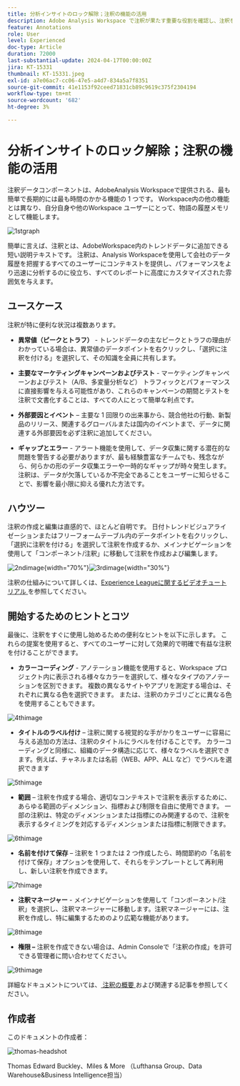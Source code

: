 ```yaml
---
title: 分析インサイトのロック解除；注釈の機能の活用
description: Adobe Analysis Workspace で注釈が果たす重要な役割を確認し、注釈を最大限に活用するための実践的なヒントを得ます。データの理解と共同作業を新たな高みに引き上げ、その過程で豊富な分析インサイトを抽出します。
feature: Annotations
role: User
level: Experienced
doc-type: Article
duration: 72000
last-substantial-update: 2024-04-17T00:00:00Z
jira: KT-15331
thumbnail: KT-15331.jpeg
exl-id: a7e06ac7-cc06-47e5-a4d7-834a5a7f8351
source-git-commit: 41e1153f92ceed71831cb89c9619c375f2304194
workflow-type: tm+mt
source-wordcount: '682'
ht-degree: 3%

---
```


# 分析インサイトのロック解除；注釈の機能の活用

注釈データコンポーネントは、AdobeAnalysis Workspaceで提供される、最も簡単で長期的には最も時間のかかる機能の 1 つです。 Workspace内の他の機能とは異なり、自分自身や他のWorkspace ユーザーにとって、物語の履歴メモリとして機能します。

![1stgraph](assets/1stgraph.png)

簡単に言えば、注釈とは、AdobeWorkspace内のトレンドデータに追加できる短い説明テキストです。 注釈は、Analysis Workspaceを使用して会社のデータ履歴を把握するすべてのユーザーにコンテキストを提供し、パフォーマンスをより迅速に分析するのに役立ち、すべてのレポートに高度にカスタマイズされた雰囲気を与えます。

## ユースケース

注釈が特に便利な状況は複数あります。

- **異常値（ピークとトラフ）** - トレンドデータの主なピークとトラフの理由がわかっている場合は、異常値のデータポイントを右クリックし、「選択に注釈を付ける」を選択して、その知識を全員に共有します。

- **主要なマーケティングキャンペーンおよびテスト** - マーケティングキャンペーンおよびテスト（A/B、多変量分析など） トラフィックとパフォーマンスに直接影響を与える可能性があり、これらのキャンペーンの期間とテストを注釈で文書化することは、すべての人にとって簡単な利点です。

- **外部要因とイベント** – 主要な 1 回限りの出来事から、競合他社の行動、新製品のリリース、関連するグローバルまたは国内のイベントまで、データに関連する外部要因を必ず注釈に追加してください。

- **ギャップとエラー** - アラート機能を使用して、データ収集に関する潜在的な問題を警告する必要がありますが、最も経験豊富なチームでも、残念ながら、何らかの形のデータ収集エラーや一時的なギャップが時々発生します。 注釈は、データが欠落しているか不完全であることをユーザーに知らせることで、影響を最小限に抑える優れた方法です。

## ハウツー

注釈の作成と編集は直感的で、ほとんど自明です。 日付トレンドビジュアライゼーションまたはフリーフォームテーブル内のデータポイントを右クリックし、「選択に注釈を付ける」を選択して注釈を作成するか、メインナビゲーションを使用して「コンポーネント/注釈」に移動して注釈を作成および編集します。

![2ndimage](assets/2ndimage.png){width="70%"}![3rdimage](assets/3rdimage.png){width="30%"}


注釈の仕組みについて詳しくは、[Experience Leagueに関するビデオチュートリアル ](https://experienceleague.adobe.com/en/docs/analytics-learn/tutorials/analysis-workspace/navigating-workspace-projects/annotations-in-analysis-workspace) を参照してください。

## 開始するためのヒントとコツ

最後に、注釈をすぐに使用し始めるための便利なヒントを以下に示します。  これらの提案を使用すると、すべてのユーザーに対して効果的で明確で有益な注釈を付けることができます。

- **カラーコーディング** - アノテーション機能を使用すると、Workspace プロジェクト内に表示される様々なカラーを選択して、様々なタイプのアノテーションを区別できます。 複数の異なるサイトやアプリを測定する場合は、それぞれに異なる色を選択できます。 または、注釈のカテゴリごとに異なる色を使用することもできます。

![4thimage](assets/4thimage.png)

- **タイトルのラベル付け** – 注釈に関する視覚的な手がかりをユーザーに容易に与える追加の方法は、注釈のタイトルにラベルを付けることです。 カラーコーディングと同様に、組織のデータ構造に応じて、様々なラベルを選択できます。例えば、チャネルまたは名前（WEB、APP、ALL など）でラベルを選択できます

![5thimage](assets/5thimage.png)

- **範囲** – 注釈を作成する場合、適切なコンテキストで注釈を表示するために、あらゆる範囲のディメンション、指標および制限を自由に使用できます。 一部の注釈は、特定のディメンションまたは指標にのみ関連するので、注釈を表示するタイミングを対応するディメンションまたは指標に制限できます。

![6thimage](assets/6thimage.png)

- **名前を付けて保存** – 注釈を 1 つまたは 2 つ作成したら、時間節約の「名前を付けて保存」オプションを使用して、それらをテンプレートとして再利用し、新しい注釈を作成できます。

![7thimage](assets/7thimage.png)

- **注釈マネージャー** - メインナビゲーションを使用して「コンポーネント/注釈」を選択し、注釈マネージャーに移動します。注釈マネージャーには、注釈を作成し、特に編集するためのより広範な機能があります。

![8thimage](assets/8thimage.png)


- **権限 –** 注釈を作成できない場合は、Admin Consoleで「注釈の作成」を許可できる管理者に問い合わせてください。

![9thimage](assets/9thimage.png)

詳細なドキュメントについては、[ 注釈の概要 ](https://experienceleague.adobe.com/en/docs/analytics/analyze/analysis-workspace/components/annotations/overview) および関連する記事を参照してください。

## 作成者

このドキュメントの作成者：

![thomas-headshot](assets/thomas-headshot.png)

Thomas Edward Buckley、Miles &amp; More （Lufthansa Group、Data Warehouse&amp;Business Intelligence担当）
